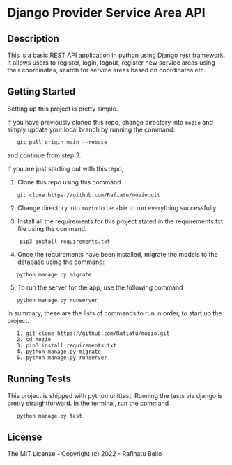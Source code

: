 # Django Provider Service Area API 


## Description
This is a basic REST API application in python using Django rest framework. 
It allows users to register, login, logout, register new service areas using their coordinates, search for service areas based on coordinates etc.


## Getting Started

Setting up this project is pretty simple.

If you have previously cloned this repo, change directory into `mozio` and simply update your local branch by running the command:
```
   git pull origin main --rebase
```
and continue from step 3.

If you are just starting out with this repo, 

1. Clone this repo using this command 
``` 
   git clone https://github.com/Rafiatu/mozio.git
```


2. Change directory into `mozio` to be able to run everything successfully.


3. Install all the requirements for this project stated in the requirements.txt file using the command:
```
    pip3 install requirements.txt
```
 

4. Once the requirements have been installed, migrate the models to the database using the command:
``` 
   python manage.py migrate
```


5. To run the server for the app, use the following command
``` 
   python manage.py runserver 
```

In summary, these are the lists of commands to run in order, to start up the project.
```
   1. git clone https://github.com/Rafiatu/mozio.git
   2. cd mozio
   3. pip3 install requirements.txt
   4. python manage.py migrate
   5. python manage.py runserver
```

## Running Tests
This project is shipped with python unittest. Running the tests via django is pretty straightforward.
In the terminal, run the command 
```
   python manage.py test 
```

## License

The MIT License - Copyright (c) 2022 - Rafihatu Bello
